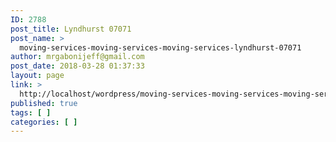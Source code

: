 ```yaml
---
ID: 2788
post_title: Lyndhurst 07071
post_name: >
  moving-services-moving-services-moving-services-lyndhurst-07071
author: mrgabonijeff@gmail.com
post_date: 2018-03-28 01:37:33
layout: page
link: >
  http://localhost/wordpress/moving-services-moving-services-moving-services-lyndhurst-07071/
published: true
tags: [ ]
categories: [ ]
---
```

